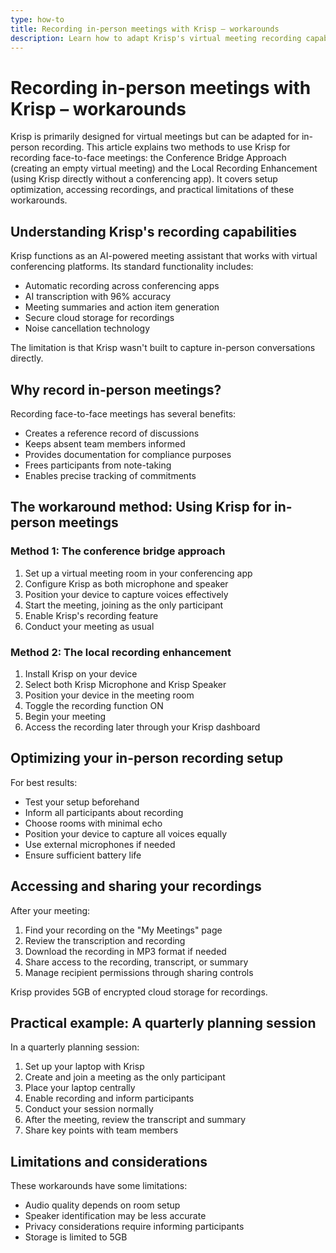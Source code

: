 ```yaml
---
type: how-to
title: Recording in-person meetings with Krisp – workarounds
description: Learn how to adapt Krisp's virtual meeting recording capabilities for in-person meetings using two effective workaround methods.
---
```


# Recording in-person meetings with Krisp – workarounds

Krisp is primarily designed for virtual meetings but can be adapted for in-person recording. This article explains two methods to use Krisp for recording face-to-face meetings: the Conference Bridge Approach (creating an empty virtual meeting) and the Local Recording Enhancement (using Krisp directly without a conferencing app). It covers setup optimization, accessing recordings, and practical limitations of these workarounds.

## Understanding Krisp's recording capabilities

Krisp functions as an AI-powered meeting assistant that works with virtual conferencing platforms. Its standard functionality includes:

- Automatic recording across conferencing apps
- AI transcription with 96% accuracy
- Meeting summaries and action item generation
- Secure cloud storage for recordings
- Noise cancellation technology

The limitation is that Krisp wasn't built to capture in-person conversations directly.

## Why record in-person meetings?

Recording face-to-face meetings has several benefits:

- Creates a reference record of discussions
- Keeps absent team members informed
- Provides documentation for compliance purposes
- Frees participants from note-taking
- Enables precise tracking of commitments

## The workaround method: Using Krisp for in-person meetings

### Method 1: The conference bridge approach

1. Set up a virtual meeting room in your conferencing app
2. Configure Krisp as both microphone and speaker
3. Position your device to capture voices effectively
4. Start the meeting, joining as the only participant
5. Enable Krisp's recording feature
6. Conduct your meeting as usual

### Method 2: The local recording enhancement

1. Install Krisp on your device
2. Select both Krisp Microphone and Krisp Speaker
3. Position your device in the meeting room
4. Toggle the recording function ON
5. Begin your meeting
6. Access the recording later through your Krisp dashboard

## Optimizing your in-person recording setup

For best results:

- Test your setup beforehand
- Inform all participants about recording
- Choose rooms with minimal echo
- Position your device to capture all voices equally
- Use external microphones if needed
- Ensure sufficient battery life

## Accessing and sharing your recordings

After your meeting:

1. Find your recording on the "My Meetings" page
2. Review the transcription and recording
3. Download the recording in MP3 format if needed
4. Share access to the recording, transcript, or summary
5. Manage recipient permissions through sharing controls

Krisp provides 5GB of encrypted cloud storage for recordings.

## Practical example: A quarterly planning session

In a quarterly planning session:

1. Set up your laptop with Krisp
2. Create and join a meeting as the only participant
3. Place your laptop centrally
4. Enable recording and inform participants
5. Conduct your session normally
6. After the meeting, review the transcript and summary
7. Share key points with team members

## Limitations and considerations

These workarounds have some limitations:

- Audio quality depends on room setup
- Speaker identification may be less accurate
- Privacy considerations require informing participants
- Storage is limited to 5GB
